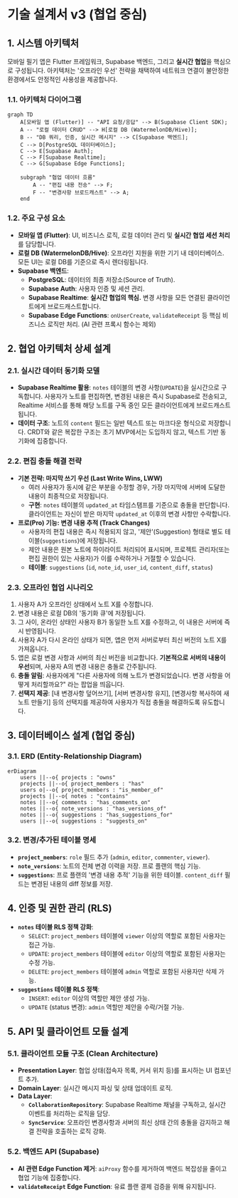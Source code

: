 # 기술 설계서 v3 (협업 중심)

## 1. 시스템 아키텍처

모바일 필기 앱은 Flutter 프레임워크, Supabase 백엔드, 그리고 **실시간 협업**을 핵심으로 구성됩니다. 아키텍처는 '오프라인 우선' 전략을 채택하여 네트워크 연결이 불안정한 환경에서도 안정적인 사용성을 제공합니다.

### 1.1. 아키텍처 다이어그램
```mermaid
graph TD
    A[모바일 앱 (Flutter)] -- "API 요청/응답" --> B(Supabase Client SDK);
    A -- "로컬 데이터 CRUD" --> H[로컬 DB (WatermelonDB/Hive)];
    B -- "DB 쿼리, 인증, 실시간 메시지" --> C[Supabase 백엔드];
    C --> D[PostgreSQL 데이터베이스];
    C --> E[Supabase Auth];
    C --> F[Supabase Realtime];
    C --> G[Supabase Edge Functions];

    subgraph "협업 데이터 흐름"
        A -- "편집 내용 전송" --> F;
        F -- "변경사항 브로드캐스트" --> A;
    end
```

### 1.2. 주요 구성 요소
- **모바일 앱 (Flutter)**: UI, 비즈니스 로직, 로컬 데이터 관리 및 **실시간 협업 세션 처리**를 담당합니다.
- **로컬 DB (WatermelonDB/Hive)**: 오프라인 지원을 위한 기기 내 데이터베이스. 모든 UI는 로컬 DB를 기준으로 즉시 렌더링됩니다.
- **Supabase 백엔드**:
    - **PostgreSQL**: 데이터의 최종 저장소(Source of Truth).
    - **Supabase Auth**: 사용자 인증 및 세션 관리.
    - **Supabase Realtime**: **실시간 협업의 핵심.** 변경 사항을 모든 연결된 클라이언트에게 브로드캐스트합니다.
    - **Supabase Edge Functions**: `onUserCreate`, `validateReceipt` 등 핵심 비즈니스 로직만 처리. (AI 관련 프록시 함수는 제외)

## 2. 협업 아키텍처 상세 설계

### 2.1. 실시간 데이터 동기화 모델
- **Supabase Realtime 활용**: `notes` 테이블의 변경 사항(`UPDATE`)을 실시간으로 구독합니다. 사용자가 노트를 편집하면, 변경된 내용은 즉시 Supabase로 전송되고, Realtime 서비스를 통해 해당 노트를 구독 중인 모든 클라이언트에게 브로드캐스트됩니다.
- **데이터 구조**: 노트의 `content` 필드는 일반 텍스트 또는 마크다운 형식으로 저장합니다. CRDT와 같은 복잡한 구조는 초기 MVP에서는 도입하지 않고, 텍스트 기반 동기화에 집중합니다.

### 2.2. 편집 충돌 해결 전략
- **기본 전략: 마지막 쓰기 우선 (Last Write Wins, LWW)**
    - 여러 사용자가 동시에 같은 부분을 수정할 경우, 가장 마지막에 서버에 도달한 내용이 최종적으로 저장됩니다.
    - **구현**: `notes` 테이블의 `updated_at` 타임스탬프를 기준으로 충돌을 판단합니다. 클라이언트는 자신이 받은 마지막 `updated_at` 이후의 변경 사항만 수락합니다.
- **프로(Pro) 기능: 변경 내용 추적 (Track Changes)**
    - 사용자의 편집 내용은 즉시 적용되지 않고, '제안'(Suggestion) 형태로 별도 테이블(`suggestions`)에 저장됩니다.
    - 제안 내용은 원본 노트에 하이라이트 처리되어 표시되며, 프로젝트 관리자(또는 편집 권한이 있는 사용자)가 이를 수락하거나 거절할 수 있습니다.
    - **테이블**: `suggestions` (`id`, `note_id`, `user_id`, `content_diff`, `status`)

### 2.3. 오프라인 협업 시나리오
1.  사용자 A가 오프라인 상태에서 노트 X를 수정합니다.
2.  변경 내용은 로컬 DB의 '동기화 큐'에 저장됩니다.
3.  그 사이, 온라인 상태인 사용자 B가 동일한 노트 X를 수정하고, 이 내용은 서버에 즉시 반영됩니다.
4.  사용자 A가 다시 온라인 상태가 되면, 앱은 먼저 서버로부터 최신 버전의 노트 X를 가져옵니다.
5.  앱은 로컬 변경 사항과 서버의 최신 버전을 비교합니다. **기본적으로 서버의 내용이 우선**되며, 사용자 A의 변경 내용은 충돌로 간주됩니다.
6.  **충돌 알림**: 사용자에게 "다른 사용자에 의해 노트가 변경되었습니다. 변경 사항을 어떻게 처리할까요?" 라는 팝업을 띄웁니다.
7.  **선택지 제공**: [내 변경사항 덮어쓰기], [서버 변경사항 유지], [변경사항 복사하여 새 노트 만들기] 등의 선택지를 제공하여 사용자가 직접 충돌을 해결하도록 유도합니다.

## 3. 데이터베이스 설계 (협업 중심)

### 3.1. ERD (Entity-Relationship Diagram)
```mermaid
erDiagram
    users ||--o{ projects : "owns"
    projects ||--o{ project_members : "has"
    users o|--o{ project_members : "is_member_of"
    projects ||--o{ notes : "contains"
    notes ||--o{ comments : "has_comments_on"
    notes ||--o{ note_versions : "has_versions_of"
    notes ||--o{ suggestions : "has_suggestions_for"
    users ||--o{ suggestions : "suggests_on"
```

### 3.2. 변경/추가된 테이블 명세
- **`project_members`**: `role` 필드 추가 (`admin`, `editor`, `commenter`, `viewer`).
- **`note_versions`**: 노트의 전체 변경 이력을 저장. 프로 플랜의 핵심 기능.
- **`suggestions`**: 프로 플랜의 '변경 내용 추적' 기능을 위한 테이블. `content_diff` 필드는 변경된 내용의 diff 정보를 저장.

## 4. 인증 및 권한 관리 (RLS)

- **`notes` 테이블 RLS 정책 강화**:
    - `SELECT`: `project_members` 테이블에 `viewer` 이상의 역할로 포함된 사용자는 접근 가능.
    - `UPDATE`: `project_members` 테이블에 `editor` 이상의 역할로 포함된 사용자는 수정 가능.
    - `DELETE`: `project_members` 테이블에 `admin` 역할로 포함된 사용자만 삭제 가능.
- **`suggestions` 테이블 RLS 정책**:
    - `INSERT`: `editor` 이상의 역할만 제안 생성 가능.
    - `UPDATE` (status 변경): `admin` 역할만 제안을 수락/거절 가능.

## 5. API 및 클라이언트 모듈 설계

### 5.1. 클라이언트 모듈 구조 (Clean Architecture)
- **Presentation Layer**: 협업 상태(접속자 목록, 커서 위치 등)를 표시하는 UI 컴포넌트 추가.
- **Domain Layer**: 실시간 메시지 파싱 및 상태 업데이트 로직.
- **Data Layer**:
    - **`CollaborationRepository`**: Supabase Realtime 채널을 구독하고, 실시간 이벤트를 처리하는 로직을 담당.
    - **`SyncService`**: 오프라인 변경사항과 서버의 최신 상태 간의 충돌을 감지하고 해결 전략을 호출하는 로직 강화.

### 5.2. 백엔드 API (Supabase)
- **AI 관련 Edge Function 제거**: `aiProxy` 함수를 제거하여 백엔드 복잡성을 줄이고 협업 기능에 집중합니다.
- **`validateReceipt` Edge Function**: 유료 플랜 결제 검증을 위해 유지됩니다.
